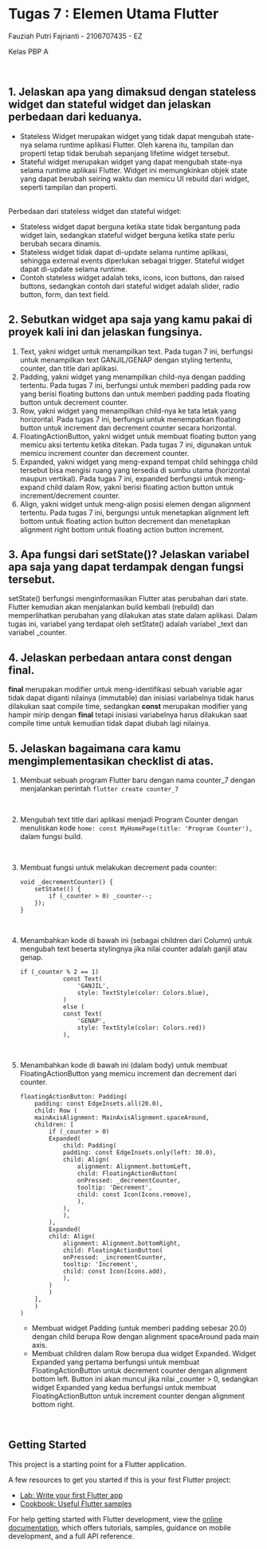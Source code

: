 # Tugas 7 : Elemen Utama Flutter

Fauziah Putri Fajrianti - 2106707435 - EZ

Kelas PBP A


<br>

## 1. Jelaskan apa yang dimaksud dengan stateless widget dan stateful widget dan jelaskan perbedaan dari keduanya.

- Stateless Widget merupakan widget yang tidak dapat mengubah state-nya selama runtime aplikasi Flutter. Oleh karena itu, tampilan dan properti tetap tidak berubah sepanjang lifetime widget tersebut.
- Stateful widget merupakan widget yang dapat mengubah state-nya selama runtime aplikasi Flutter. Widget ini memungkinkan objek state yang dapat berubah seiring waktu dan memicu UI rebuild dari widget, seperti tampilan dan properti.

<br>
Perbedaan dari stateless widget dan stateful widget:

- Stateless widget dapat berguna ketika state tidak bergantung pada widget lain, sedangkan stateful widget berguna ketika state perlu berubah secara dinamis.
- Stateless widget tidak dapat di-update selama runtime aplikasi, sehingga external events diperlukan sebagai trigger. Stateful widget dapat di-update selama runtime.
- Contoh stateless widget adalah teks, icons, icon buttons, dan raised buttons, sedangkan contoh dari stateful widget adalah slider, radio button, form, dan text field.


## 2. Sebutkan widget apa saja yang kamu pakai di proyek kali ini dan jelaskan fungsinya.
1. Text, yakni widget untuk menampilkan text. Pada tugan 7 ini, berfungsi untuk menampilkan text GANJIL/GENAP dengan styling tertentu, counter, dan title dari aplikasi.
2. Padding, yakni widget yang menampilkan child-nya dengan padding tertentu. Pada tugas 7 ini, berfungsi untuk memberi padding pada row yang berisi floating buttons dan untuk memberi padding pada floating button untuk decrement counter.
3. Row, yakni widget yang menampilkan child-nya ke tata letak yang horizontal. Pada tugas 7 ini, berfungsi untuk menempatkan floating button untuk increment dan decrement counter secara horizontal.
4. FloatingActionButton, yakni widget untuk membuat floating button yang memicu aksi tertentu ketika ditekan. Pada tugas 7 ini, digunakan untuk memicu increment counter dan decrement counter.
5. Expanded, yakni widget yang meng-expand tempat child sehingga child tersebut bisa mengisi ruang yang tersedia di sumbu utama (horizontal maupun vertikal). Pada tugas 7 ini, expanded berfungsi untuk meng-expand child dalam Row, yakni berisi floating action button untuk increment/decrement counter.
6. Align, yakni widget untuk meng-align posisi elemen dengan alignment tertentu. Pada tugas 7 ini, bergungsi untuk menetapkan alignment left bottom untuk floating action button decrement dan menetapkan alignment right bottom untuk floating action button increment.


## 3. Apa fungsi dari setState()? Jelaskan variabel apa saja yang dapat terdampak dengan fungsi tersebut.
setState() berfungsi menginformasikan Flutter atas perubahan dari state. Flutter kemudian akan menjalankan build kembali (rebuild) dan memperlihatkan perubahan yang dilakukan atas state dalam aplikasi. Dalam tugas ini, variabel yang terdapat oleh setState() adalah variabel _text dan variabel _counter.  


## 4. Jelaskan perbedaan antara const dengan final.
<b>final</b> merupakan modifier untuk meng-identifikasi sebuah variable agar tidak dapat diganti nilainya (immutable) dan inisiasi variabelnya tidak harus dilakukan saat compile time, sedangkan <b>const</b> merupakan modifier yang hampir mirip dengan <b>final</b> tetapi inisiasi variabelnya harus dilakukan saat compile time untuk kemudian tidak dapat diubah lagi nilainya. 


## 5. Jelaskan bagaimana cara kamu mengimplementasikan checklist di atas.
1. Membuat sebuah program Flutter baru dengan nama counter_7 dengan menjalankan perintah
`flutter create counter_7`
<br>

2. Mengubah text title dari aplikasi menjadi Program Counter dengan menuliskan kode
`home: const MyHomePage(title: 'Program Counter'),` dalam fungsi build.
<br>

3. Membuat fungsi untuk melakukan decrement pada counter:
    ```
    void _decrementCounter() {
        setState(() {
            if (_counter > 0) _counter--;
        });
    }
    ```

<br>

4. Menambahkan kode di bawah ini (sebagai children dari Column) untuk mengubah text beserta stylingnya jika nilai counter adalah ganjil atau genap.
    ```
    if (_counter % 2 == 1)
                const Text(
                    'GANJIL',
                    style: TextStyle(color: Colors.blue),
                )
                else (
                const Text(
                    'GENAP',
                    style: TextStyle(color: Colors.red))
                ),
    ```
<br>

5. Menambahkan kode di bawah ini (dalam body) untuk membuat FloatingActionButton yang memicu increment dan decrement dari counter.
    ```
    floatingActionButton: Padding(
        padding: const EdgeInsets.all(20.0),
        child: Row (
        mainAxisAlignment: MainAxisAlignment.spaceAround,
        children: [
            if (_counter > 0)
            Expanded(
                child: Padding(
                padding: const EdgeInsets.only(left: 30.0),
                child: Align(
                    alignment: Alignment.bottomLeft,
                    child: FloatingActionButton(
                    onPressed: _decrementCounter,
                    tooltip: 'Decrement',
                    child: const Icon(Icons.remove),
                    ),
                ),
                ),
            ),
            Expanded(
            child: Align(
                alignment: Alignment.bottomRight,
                child: FloatingActionButton(
                onPressed: _incrementCounter,
                tooltip: 'Increment',
                child: const Icon(Icons.add),
                ),
            )
            )
        ],
        )
    )
    ```
    - Membuat widget Padding (untuk memberi padding sebesar 20.0) dengan child berupa Row dengan alignment spaceAround pada main axis.
    - Membuat children dalam Row berupa dua widget Expanded. Widget Expanded yang pertama berfungsi untuk membuat FloatingActionButton untuk decrement counter dengan alignment bottom left. Button ini akan muncul jika nilai _counter > 0, sedangkan widget Expanded yang kedua berfungsi untuk membuat FloatingActionButton untuk increment counter dengan alignment bottom right.

<br>

## Getting Started

This project is a starting point for a Flutter application.

A few resources to get you started if this is your first Flutter project:

- [Lab: Write your first Flutter app](https://docs.flutter.dev/get-started/codelab)
- [Cookbook: Useful Flutter samples](https://docs.flutter.dev/cookbook)

For help getting started with Flutter development, view the
[online documentation](https://docs.flutter.dev/), which offers tutorials,
samples, guidance on mobile development, and a full API reference.
